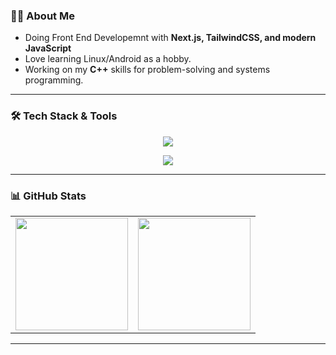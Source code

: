 ### 🧑‍💻 About Me
- Doing Front End Developemnt with **Next.js, TailwindCSS, and modern JavaScript**  
- Love learning Linux/Android as a hobby.
- Working on my **C++** skills for problem-solving and systems programming.   

---

### 🛠️ Tech Stack & Tools
<div align="center">

<!-- Frameworks & Libraries -->
<img src="https://skillicons.dev/icons?i=next,tailwind,js,css,html" /><br/>

<!-- Other Tools -->
<img src="https://skillicons.dev/icons?i=figma,git,webstorm,vscode,cpp,python" />

</div>

---

### 📊 GitHub Stats

<div align="center">

  <table>
    <tr>
      <td>
        <img src="https://github-readme-stats.vercel.app/api?username=Masood-J&show_icons=true&theme=radical" height="180px"/>
      </td>
      <td>
        <img src="https://github-readme-stats.vercel.app/api/top-langs/?username=Masood-J&layout=compact&theme=radical" height="180px"/>
      </td>
    </tr>
  </table>

</div>

---
